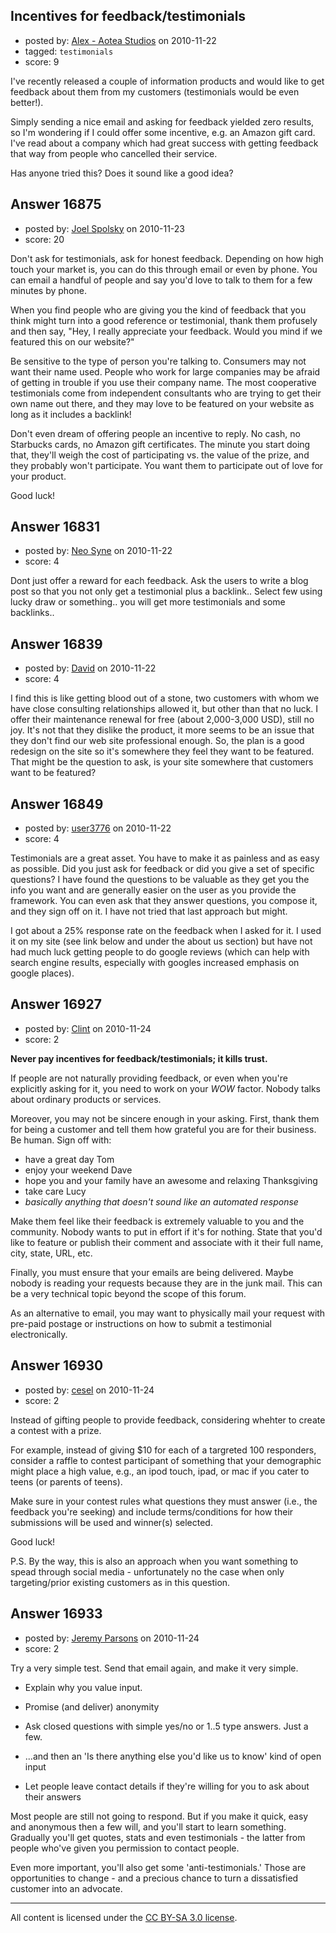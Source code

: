 ## Incentives for feedback/testimonials

- posted by: [Alex - Aotea Studios](https://stackexchange.com/users/-1/1744-alex-aotea-studios) on 2010-11-22
- tagged: `testimonials`
- score: 9

I've recently released a couple of information products and would like to get feedback about them from my customers (testimonials would be even better!).

Simply sending a nice email and asking for feedback yielded zero results, so I'm wondering if I could offer some incentive, e.g. an Amazon gift card. I've read about a company which had great success with getting feedback that way from people who cancelled their service.

Has anyone tried this? Does it sound like a good idea?


## Answer 16875

- posted by: [Joel Spolsky](https://stackexchange.com/users/-1/4335-joel-spolsky) on 2010-11-23
- score: 20

Don't ask for testimonials, ask for honest feedback. Depending on how high touch your market is, you can do this through email or even by phone. You can email a handful of people and say you'd love to talk to them for a few minutes by phone.

When you find people who are giving you the kind of feedback that you think might turn into a good reference or testimonial, thank them profusely and then say, "Hey, I really appreciate your feedback. Would you mind if we featured this on our website?"

Be sensitive to the type of person you're talking to. Consumers may not want their name used. People who work for large companies may be afraid of getting in trouble if you use their company name. The most cooperative testimonials come from independent consultants who are trying to get their own name out there, and they may love to be featured on your website as long as it includes a backlink!

Don't even dream of offering people an incentive to reply. No cash, no Starbucks cards, no Amazon gift certificates. The minute you start doing that, they'll weigh the cost of participating vs. the value of the prize, and they probably won't participate. You want them to participate out of love for your product.

Good luck!


## Answer 16831

- posted by: [Neo Syne](https://stackexchange.com/users/-1/4944-neo-syne) on 2010-11-22
- score: 4

Dont just offer a reward for each feedback. Ask the users to write a blog post so that you not only get a testimonial plus a backlink.. Select few using lucky draw or something.. 
you will get more testimonials and some backlinks.. 


## Answer 16839

- posted by: [David](https://stackexchange.com/users/-1/5460-david) on 2010-11-22
- score: 4

I find this is like getting blood out of a stone, two customers with whom we have close consulting relationships allowed it, but other than that no luck. I offer their maintenance renewal for free (about 2,000-3,000 USD), still no joy. It's not that they dislike the product, it more seems to be an issue that they don't find our web site professional enough. So, the plan is a good redesign on the site so it's somewhere they feel they want to be featured. That might be the question to ask, is your site somewhere that customers want to be featured?


## Answer 16849

- posted by: [user3776](https://stackexchange.com/users/-1/3776-user3776) on 2010-11-22
- score: 4

<p>Testimonials are a great asset.  You have to make it as painless and as easy as possible.  Did you just ask for feedback or did you give a set of specific questions?  I have found the questions to be valuable as they get you the info you want and are generally easier on the user as you provide the framework.  You can even ask that they answer questions, you compose it, and they sign off on it.  I have not tried that last approach but might.  </p>

<p>I got about a 25% response rate on the feedback when I asked for it.  I used it on my site (see link below and under the about us section) but have not had much luck getting people to do google reviews (which can help with search engine results, especially with googles increased emphasis on google places).</p>



</p>



## Answer 16927

- posted by: [Clint](https://stackexchange.com/users/-1/1100-clint) on 2010-11-24
- score: 2

**Never pay incentives for feedback/testimonials; it kills trust.**

If people are not naturally providing feedback, or even when you're explicitly asking for it, you need to work on your *WOW* factor. Nobody talks about ordinary products or services.

Moreover, you may not be sincere enough in your asking. First, thank them for being a customer and tell them how grateful you are for their business. Be human. Sign off with: 

  - have a great day Tom
  - enjoy your weekend Dave
  - hope you and your family have an awesome and relaxing Thanksgiving
  - take care Lucy
  - *basically anything that doesn't sound like an automated response*


Make them feel like their feedback is extremely valuable to you and the community. Nobody wants to put in effort if it's for nothing. State that you'd like to feature or publish their comment and associate with it their full name, city, state, URL, etc.

Finally, you must ensure that your emails are being delivered. Maybe nobody is reading your requests because they are in the junk mail. This can be a very technical topic beyond the scope of this forum.

As an alternative to email, you may want to physically mail your request with pre-paid postage or instructions on how to submit a testimonial electronically.


## Answer 16930

- posted by: [cesel](https://stackexchange.com/users/-1/5534-cesel) on 2010-11-24
- score: 2

Instead of gifting people to provide feedback, considering whehter to create a contest with a prize.  

For example, instead of giving $10 for each of a targreted 100 responders, consider a raffle to contest participant of something that your demographic might place a high value, e.g., an ipod touch, ipad, or mac if you cater to teens (or parents of teens).

Make sure in your contest rules what questions they must answer (i.e., the feedback you're seeking) and include terms/conditions for how their submissions will be used and winner(s) selected.

Good luck!

P.S. By the way, this is also an approach when you want something to spead through social media - unfortunately no the case when only targeting/prior existing customers as in this question.


## Answer 16933

- posted by: [Jeremy Parsons](https://stackexchange.com/users/-1/4291-jeremy-parsons) on 2010-11-24
- score: 2

Try a very simple test. Send that email again, and make it very simple.

* Explain why you value input.

* Promise (and deliver) anonymity

* Ask closed questions with simple yes/no or 1..5 type answers. Just a few.

* ...and then an 'Is there anything else you'd like us to know' kind of open input

* Let people leave contact details if they're willing for you to ask about their answers

Most people are still not going to respond. But if you make it quick, easy and anonymous then a few will, and you'll start to learn something. Gradually you'll get quotes, stats and even testimonials - the latter from people who've given you permission to contact people.

Even more important, you'll also get some 'anti-testimonials.' Those are opportunities to change - and a precious chance to turn a dissatisfied customer into an advocate.




---

All content is licensed under the [CC BY-SA 3.0 license](https://creativecommons.org/licenses/by-sa/3.0/).
